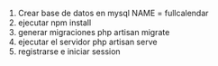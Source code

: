 1. Crear base de datos en mysql NAME = fullcalendar
2. ejecutar npm install
3. generar migraciones php artisan migrate
4. ejecutar el servidor php artisan serve
5. registrarse e iniciar session